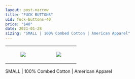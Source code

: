 ```yaml
---
layout: post-narrow
title: "FUCK BUTTONS"
uid: fuck-buttons-40
price: "$40"
date: 2021-01-28
sizing: "SMALL | 100% Combed Cotton | American Apparel"
---
```




<table style="width:100%;"><tr><td style="vertical-align:top;">
      <figure class="tmblr-full" data-orig-height="2048" data-orig-width="1365" data-orig-src="https://concertshirts.netlify.app/shirts/0295/0295-01.jpg"><img src="https://64.media.tumblr.com/5b02c78ca28f536c9ad17ba1aae70351/72d87e905f3680a6-80/s540x810/7d7cf48b2eea59364ec2fb90ae8321dbc9920d50.jpg" data-orig-height="2048" data-orig-width="1365" data-orig-src="https://concertshirts.netlify.app/shirts/0295/0295-01.jpg"/></figure></td>
    <td style="vertical-align:top;">
      <figure class="tmblr-full" data-orig-height="2048" data-orig-width="1365" data-orig-src="https://concertshirts.netlify.app/shirts/0295/0295-02.jpg"><img src="https://64.media.tumblr.com/b0ed0080c8e41386d78e46a3398e97bb/72d87e905f3680a6-02/s540x810/966cc0ab73f6e136001fb92f4f27db69229a35c6.jpg" data-orig-height="2048" data-orig-width="1365" data-orig-src="https://concertshirts.netlify.app/shirts/0295/0295-02.jpg"/></figure></td>
  </tr></table><p>
  SMALL | 100% Combed Cotton | American Apparel
</p>
